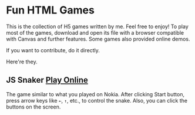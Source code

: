 # Fun HTML Games

This is the collection of H5 games written by me. Feel free to enjoy! To play most of the games, download and open its file with a browser compatible with Canvas and further features. Some games also provided online demos.

If you want to contribute, do it directly.

Here're they.

## JS Snaker [Play Online](https://www.dffzmxj.com/game)

The game similar to what you played on Nokia. After clicking Start button, press arrow keys like `←`, `↑`, etc., to control the snake. Also, you can click the buttons on the screen.
